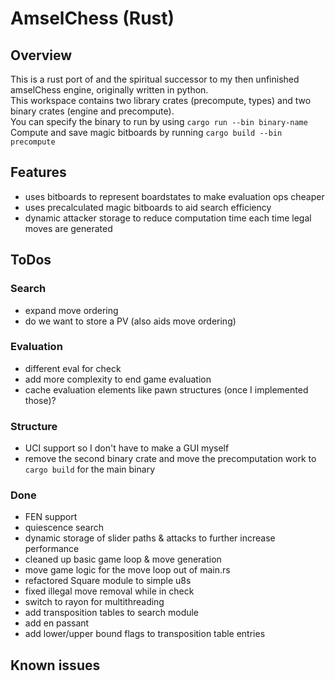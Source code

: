 # AmselChess (Rust)

## Overview
This is a rust port of and the spiritual successor to my then unfinished amselChess engine, originally written in python.  
This workspace contains two library crates (precompute, types) and two binary crates (engine and precompute).  
You can specify the binary to run by using `cargo run --bin binary-name`  
Compute and save magic bitboards by running `cargo build --bin precompute`

## Features
* uses bitboards to represent boardstates to make evaluation ops cheaper
* uses precalculated magic bitboards to aid search efficiency
* dynamic attacker storage to reduce computation time each time legal moves are generated

## ToDos
### Search
* expand move ordering
* do we want to store a PV (also aids move ordering)
### Evaluation
* different eval for check
* add more complexity to end game evaluation
* cache evaluation elements like pawn structures (once I implemented those)?
### Structure
* UCI support so I don't have to make a GUI myself
* remove the second binary crate and move the precomputation work to `cargo build` for the main binary

### Done
* FEN support
* quiescence search
* dynamic storage of slider paths & attacks to further increase performance
* cleaned up basic game loop & move generation
* move game logic for the move loop out of main.rs
* refactored Square module to simple u8s
* fixed illegal move removal while in check
* switch to rayon for multithreading
* add transposition tables to search module
* add en passant
* add lower/upper bound flags to transposition table entries

## Known issues